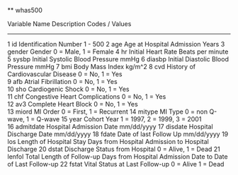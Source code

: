 ** whas500



Variable 	Name		Description			        Codes / Values
*******************************************************************************************************
1		id		Identification Number			1 - 500
2		age		Age at Hospital Admission		Years
3 		gender		Gender 					0 = Male, 1 = Female
4 		hr		Initial Heart Rate			Beats per minute
5		sysbp		Initial Systolic Blood Pressure 	mmHg
6		diasbp		Initial Diastolic Blood Pressure	mmHg
7 		bmi		Body Mass Index			 	kg/m^2
8		cvd		History of Cardiovascular Disease	0 = No, 1 = Yes						
9		afb		Atrial Fibrillation			0 = No, 1 = Yes						
10		sho		Cardiogenic Shock			0 = No, 1 = Yes						
11		chf		Congestive Heart Complications		0 = No, 1 = Yes						
12		av3		Complete Heart Block			0 = No, 1 = Yes				
13		miord		MI Order 				0 = First, 1 = Recurrent
14		mitype		MI Type 				0 = non Q-wave, 1 = Q-wave
15		year		Cohort Year				1 = 1997, 2 = 1999, 3 = 2001				
16		admitdate	Hospital Admission Date 		mm/dd/yyyy
17		disdate		Hospital Discharge Date 		mm/dd/yyyy
18		fdate		Date of last Follow Up 			mm/dd/yyyy
19		los		Length of Hospital Stay			Days from Hospital Admission
								 	  to Hospital Discharge
20 		dstat		Discharge Status from Hospital		0 = Alive, 1 = Dead
21		lenfol		Total Length of Follow-up		Days from Hospital Admission Date
									  to Date of Last Follow-up 
22		fstat		Vital Status at Last Follow-up		0 = Alive 1 = Dead
